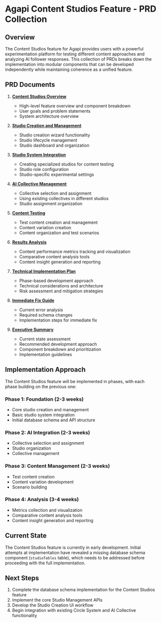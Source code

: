 # Agapi Content Studios Feature - PRD Collection

## Overview

The Content Studios feature for Agapi provides users with a powerful experimentation platform for testing different content approaches and analyzing AI follower responses. This collection of PRDs breaks down the implementation into modular components that can be developed independently while maintaining coherence as a unified feature.

## PRD Documents

1. [**Content Studios Overview**](01-content-studios-overview.md)
   - High-level feature overview and component breakdown
   - User goals and problem statements
   - System architecture overview

2. [**Studio Creation and Management**](02-studio-creation-management.md)
   - Studio creation wizard functionality
   - Studio lifecycle management
   - Studio dashboard and organization

3. [**Studio System Integration**](03-studio-system-integration.md)
   - Creating specialized studios for content testing
   - Studio role configuration
   - Studio-specific experimental settings

4. [**AI Collective Management**](04-ai-collective-management.md)
   - Collective selection and assignment
   - Using existing collectives in different studios
   - Studio assignment organization

5. [**Content Testing**](05-content-testing.md)
   - Test content creation and management
   - Content variation creation
   - Content organization and test scenarios

6. [**Results Analysis**](06-results-analysis.md)
   - Content performance metrics tracking and visualization
   - Comparative content analysis tools
   - Content insight generation and reporting

7. [**Technical Implementation Plan**](07-technical-implementation-plan.md)
   - Phase-based development approach
   - Technical considerations and architecture
   - Risk assessment and mitigation strategies

8. [**Immediate Fix Guide**](08-immediate-fix-guide.md)
   - Current error analysis
   - Required schema changes
   - Implementation steps for immediate fix

9. [**Executive Summary**](09-executive-summary.md)
   - Current state assessment
   - Recommended development approach
   - Component breakdown and prioritization
   - Implementation guidelines

## Implementation Approach

The Content Studios feature will be implemented in phases, with each phase building on the previous one:

### Phase 1: Foundation (2-3 weeks)
- Core studio creation and management
- Basic studio system integration
- Initial database schema and API structure

### Phase 2: AI Integration (2-3 weeks)
- Collective selection and assignment
- Studio organization
- Collective management

### Phase 3: Content Management (2-3 weeks)
- Test content creation
- Content variation development
- Scenario building

### Phase 4: Analysis (3-4 weeks)
- Metrics collection and visualization
- Comparative content analysis tools
- Content insight generation and reporting

## Current State

The Content Studios feature is currently in early development. Initial attempts at implementation have revealed a missing database schema component (`studioTables` table), which needs to be addressed before proceeding with the full implementation.

## Next Steps

1. Complete the database schema implementation for the Content Studios feature
2. Implement the core Studio Management APIs
3. Develop the Studio Creation UI workflow
4. Begin integration with existing Circle System and AI Collective functionality